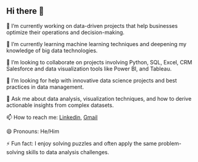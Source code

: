 ## Hi there 👋

<!--
**Oladipupo09/Oladipupo09** is a ✨ _special_ ✨ repository because its `README.md` (this file) appears on your GitHub profile.
-->

🔭 I’m currently working on data-driven projects that help businesses optimize their operations and decision-making.

🌱 I’m currently learning machine learning techniques and deepening my knowledge of big data technologies.

👯 I’m looking to collaborate on projects involving Python, SQL, Excel, CRM Salesforce and data visualization tools like Power BI, and Tableau.

🤔 I’m looking for help with innovative data science projects and best practices in data management.

💬 Ask me about data analysis, visualization techniques, and how to derive actionable insights from complex datasets.

📫 How to reach me: [Linkedin](https://www.linkedin.com/in/musa-wasiu/), [Gmail](wasiu.musa09@gmail.com)

😄 Pronouns: He/Him

⚡ Fun fact: I enjoy solving puzzles and often apply the same problem-solving skills to data analysis challenges.
